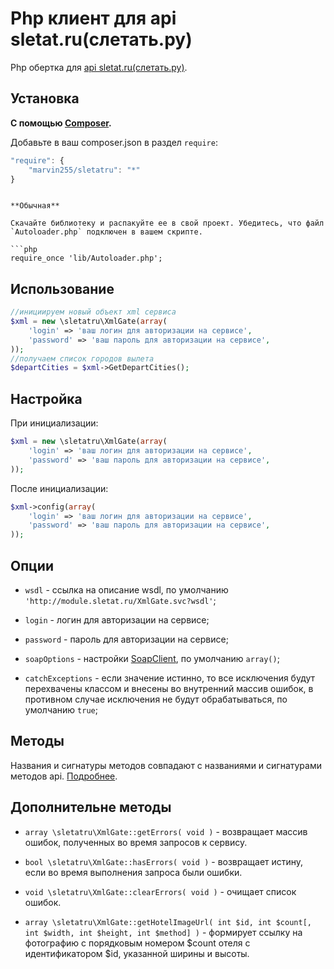 Php клиент для api sletat.ru(слетать.ру)
==========================================

Php обертка для [api sletat.ru(слетать.ру)](http://sletat.ru/).


Установка
---------

**С помощью [Composer](https://getcomposer.org/doc/00-intro.md).**

Добавьте в ваш composer.json в раздел `require`:

```javascript
"require": {
    "marvin255/sletatru": "*"
}
```
```

**Обычная**

Скачайте библиотеку и распакуйте ее в свой проект. Убедитесь, что файл `Autoloader.php` подключен в вашем скрипте.

```php
require_once 'lib/Autoloader.php';
```


Использование
-------------

```php
//инициируем новый объект xml сервиса
$xml = new \sletatru\XmlGate(array(
	'login' => 'ваш логин для авторизации на сервисе',
	'password' => 'ваш пароль для авторизации на сервисе',
));
//получаем список городов вылета
$departCities = $xml->GetDepartCities();
```


Настройка
---------

При инициализации:

```php
$xml = new \sletatru\XmlGate(array(
	'login' => 'ваш логин для авторизации на сервисе',
	'password' => 'ваш пароль для авторизации на сервисе',
));
```

После инициализации:

```php
$xml->config(array(
	'login' => 'ваш логин для авторизации на сервисе',
	'password' => 'ваш пароль для авторизации на сервисе',
));
```

Опции
-----

* `wsdl` - ссылка на описание wsdl, по умолчанию `'http://module.sletat.ru/XmlGate.svc?wsdl'`;

* `login` - логин для авторизации на сервисе;

* `password` - пароль для авторизации на сервисе;

* `soapOptions` - настройки [SoapClient](http://php.net/manual/ru/soapclient.soapclient.php), по умолчанию `array()`;

* `catchExceptions` - если значение истинно, то все исключения будут перехвачены классом и внесены во внутренний массив ошибок, в противном случае исключения не будут обрабатываться, по умолчанию `true`;


Методы
------

Названия и сигнатуры методов совпадают с названиями и сигнатурами методов api. [Подробнее](http://static.sletat.ru/Files/Manual/XML_gate_Search.pdf).

Дополнительне методы
--------------------

* `array \sletatru\XmlGate::getErrors( void )` - возвращает массив ошибок, полученных во время запросов к сервису.

* `bool \sletatru\XmlGate::hasErrors( void )` - возвращает истину, если во время выполнения запроса были ошибки.

* `void \sletatru\XmlGate::clearErrors( void )` - очищает список ошибок.

* `array \sletatru\XmlGate::getHotelImageUrl( int $id, int $count[, int $width, int $height, int $method] )` - формирует ссылку на фотографию с порядковым номером $count отеля с идентификатором $id, указанной ширины и высоты.
